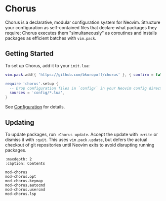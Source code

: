# Chorus

Chorus is a declarative, modular configuration system for Neovim. Structure
your configuration as self-contained files that declare what packages they
require; Chorus executes them "simultaneously" as coroutines and installs
packages as efficient batches with `vim.pack`.

## Getting Started

To set up Chorus, add it to your `init.lua`:

```lua
vim.pack.add({ 'https://github.com/bkoropoff/chorus' }, { confirm = false })

require 'chorus'.setup {
  -- Drop configuration files in `config/` in your Neovim config directory
  sources = 'config/*.lua',
}
```
See [Configuration](mod-chorus) for details.

## Updating

To update packages, run `:Chorus update`.  Accept the update with `:write` or
dismiss it with `:quit`. This uses `vim.pack.update`, but defers the actual
checkout of git repositories until Neovim exits to avoid disrupting running
packages.

```{toctree}
:maxdepth: 2
:caption: Contents

mod-chorus
mod-chorus.opt
mod-chorus.keymap
mod-chorus.autocmd
mod-chorus.usercmd
mod-chorus.lsp
